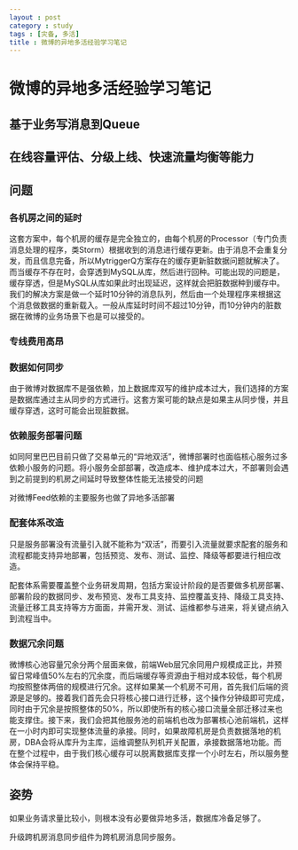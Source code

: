 ```yaml
---
layout : post
category : study
tags : [灾备, 多活]
title : 微博的异地多活经验学习笔记
---
```


# 微博的异地多活经验学习笔记<a id="sec-1" name="sec-1"></a>

## 基于业务写消息到Queue<a id="sec-1-1" name="sec-1-1"></a>

## 在线容量评估、分级上线、快速流量均衡等能力<a id="sec-1-2" name="sec-1-2"></a>

## 问题<a id="sec-1-3" name="sec-1-3"></a>

### 各机房之间的延时<a id="sec-1-3-1" name="sec-1-3-1"></a>

这套方案中，每个机房的缓存是完全独立的，由每个机房的Processor（专门负责消息处理的程序，类Storm）根据收到的消息进行缓存更新。由于消息不会重复分发，而且信息完备，所以MytriggerQ方案存在的缓存更新脏数据问题就解决了。而当缓存不存在时，会穿透到MySQL从库，然后进行回种。可能出现的问题是，缓存穿透，但是MySQL从库如果此时出现延迟，这样就会把脏数据种到缓存中。我们的解决方案是做一个延时10分钟的消息队列，然后由一个处理程序来根据这个消息做数据的重新载入。一般从库延时时间不超过10分钟，而10分钟内的脏数据在微博的业务场景下也是可以接受的。

### 专线费用高昂<a id="sec-1-3-2" name="sec-1-3-2"></a>

### 数据如何同步<a id="sec-1-3-3" name="sec-1-3-3"></a>

由于微博对数据库不是强依赖，加上数据库双写的维护成本过大，我们选择的方案是数据库通过主从同步的方式进行。这套方案可能的缺点是如果主从同步慢，并且缓存穿透，这时可能会出现脏数据。

### 依赖服务部署问题<a id="sec-1-3-4" name="sec-1-3-4"></a>

如同阿里巴巴目前只做了交易单元的“异地双活”，微博部署时也面临核心服务过多依赖小服务的问题。将小服务全部部署，改造成本、维护成本过大，不部署则会遇到之前提到的机房之间延时导致整体性能无法接受的问题

对微博Feed依赖的主要服务也做了异地多活部署

### 配套体系改造<a id="sec-1-3-5" name="sec-1-3-5"></a>

只是服务部署没有流量引入就不能称为“双活”，而要引入流量就要求配套的服务和流程都能支持异地部署，包括预览、发布、测试、监控、降级等都要进行相应改造。

配套体系需要覆盖整个业务研发周期，包括方案设计阶段的是否要做多机房部署、部署阶段的数据同步、发布预览、发布工具支持、监控覆盖支持、降级工具支持、流量迁移工具支持等方方面面，并需开发、测试、运维都参与进来，将关键点纳入到流程当中。

### 数据冗余问题<a id="sec-1-3-6" name="sec-1-3-6"></a>

微博核心池容量冗余分两个层面来做，前端Web层冗余同用户规模成正比，并预留日常峰值50%左右的冗余度，而后端缓存等资源由于相对成本较低，每个机房均按照整体两倍的规模进行冗余。这样如果某一个机房不可用，首先我们后端的资源是足够的。接着我们首先会只将核心接口进行迁移，这个操作分钟级即可完成，同时由于冗余是按照整体的50%，所以即使所有的核心接口流量全部迁移过来也能支撑住。接下来，我们会把其他服务池的前端机也改为部署核心池前端机，这样在一小时内即可实现整体流量的承接。同时，如果故障机房是负责数据落地的机房，DBA会将从库升为主库，运维调整队列机开关配置，承接数据落地功能。而在整个过程中，由于我们核心缓存可以脱离数据库支撑一个小时左右，所以服务整体会保持平稳。

## 姿势<a id="sec-1-4" name="sec-1-4"></a>

如果业务请求量比较小，则根本没有必要做异地多活，数据库冷备足够了。

升级跨机房消息同步组件为跨机房消息同步服务。

